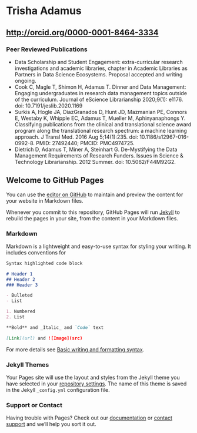 # Trisha Adamus
## http://orcid.org/0000-0001-8464-3334

### Peer Reviewed Publications
- Data Scholarship and Student Engagement: extra-curricular research investigations and academic libraries, chapter in Academic Libraries as Partners in Data Science Ecosystems. Proposal accepted and writing ongoing.
- Cook C, Magle T, Shimon H, Adamus T. Dinner and Data Management: Engaging undergraduates in research data management topics outside of the curriculum. Journal of eScience Librarianship 2020;9(1): e1176. doi: 10.7191/jeslib.2020.1169
- Surkis A, Hogle JA, DiazGranados D, Hunt JD, Mazmanian PE, Connors E, Westaby K, Whipple EC, Adamus T, Mueller M, Aphinyanaphongs Y. Classifying publications from the clinical and translational science award program along the translational research spectrum: a machine learning approach. J Transl Med. 2016 Aug 5;14(1):235. doi: 10.1186/s12967-016-0992-8. PMID: 27492440; PMCID: PMC4974725.
- Dietrich D, Adamus T, Miner A, Steinhart G. De-Mystifying the Data Management Requirements of Research Funders. Issues in Science & Technology Librarianship. 2012 Summer. doi: 10.5062/F44M92G2.

## Welcome to GitHub Pages

You can use the [editor on GitHub](https://github.com/tadamus/cv/edit/gh-pages/index.md) to maintain and preview the content for your website in Markdown files.

Whenever you commit to this repository, GitHub Pages will run [Jekyll](https://jekyllrb.com/) to rebuild the pages in your site, from the content in your Markdown files.

### Markdown

Markdown is a lightweight and easy-to-use syntax for styling your writing. It includes conventions for

```markdown
Syntax highlighted code block

# Header 1
## Header 2
### Header 3

- Bulleted
- List

1. Numbered
2. List

**Bold** and _Italic_ and `Code` text

[Link](url) and ![Image](src)
```

For more details see [Basic writing and formatting syntax](https://docs.github.com/en/github/writing-on-github/getting-started-with-writing-and-formatting-on-github/basic-writing-and-formatting-syntax).

### Jekyll Themes

Your Pages site will use the layout and styles from the Jekyll theme you have selected in your [repository settings](https://github.com/tadamus/cv/settings/pages). The name of this theme is saved in the Jekyll `_config.yml` configuration file.

### Support or Contact

Having trouble with Pages? Check out our [documentation](https://docs.github.com/categories/github-pages-basics/) or [contact support](https://support.github.com/contact) and we’ll help you sort it out.
